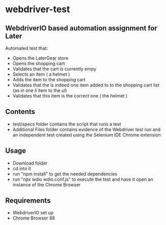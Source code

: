 # webdriver-test

## WebdriverIO based automation assignment for Later

Automated test that:
- Opens the LaterGear store
- Opens the shopping cart
- Validates that the cart is currently empy
- Selects an item ( a helmet )
- Adds the item to the shopping cart
- Validates that the is indeed one item added to to the shopping cart list (as in one *li* item to the *ul*)
- Validates that this item is the correct one ( the helmet ) 

## Contents
- test/specs folder contains the script that runs a test 
- Additional Files folder contains evidence of the Webdriver test run and an independent test created using the Selenium IDE Chrome extension

## Usage
- Download folder
- cd into it
- run "npm install" to get the needed dependencies
- run "npx wdio wdio.conf.js" to execute the test and have it open an instance of the Chrome Browser

## Requirements
- WebdriverIO set up
- Chrome Browser 88
